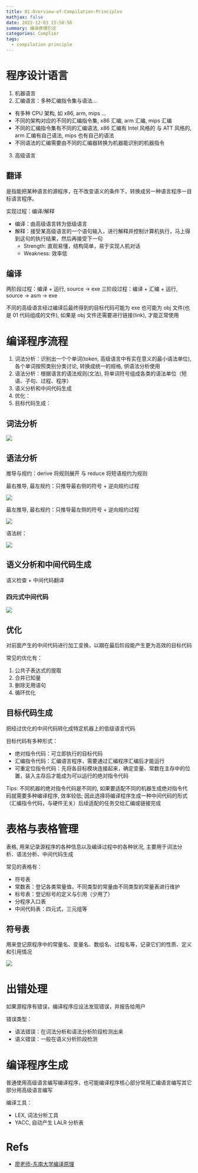 ```yaml
---
title: 01-Overview-of-Compilation-Principles
mathjax: false
date: 2022-12-03 15:50:56
summary: 编译原理引论
categories: Complier
tags:
  - compilation principle
---
```



# 程序设计语言

1. 机器语言
2. 汇编语言：多种汇编指令集与语法...
- 有多种 CPU 架构, 如 x86, arm, mips ...
- 不同的架构对应的不同的汇编指令集, x86 汇编, arm 汇编, mips 汇编
- 不同的汇编指令集有不同的汇编语法, x86 汇编有 Intel 风格的 与 ATT 风格的, arm 汇编有自己语法, mips 也有自己的语法
- 不同语法的汇编需要由不同的汇编器转换为机器能识别的机器指令
3. 高级语言

## 翻译

是指能把某种语言的源程序，在不改变语义的条件下，转换成另一种语言程序一目标语言程序。

实现过程：编译/解释
- 编译：由高级语言转为低级语言
- 解释：接受某高级语言的一个语句输入，进行解释并控制计算机执行，马上得到这句的执行结果，然后再接受下一句
  - Strength: 直观易懂，结构简单，易于实现人机对话
  - Weakness: 效率低

## 编译

两阶段过程：编译 + 运行, source -> exe
三阶段过程：编译 + 汇编 + 运行, source -> asm -> exe

不同的高级语言经过编译后最终得到的目标代码可能为 exe 也可能为 obj 文件(也是 01 代码组成的文件), 如果是 obj 文件还需要进行链接(link), 才能正常使用

# 编译程序流程

1. 词法分析：识别出一个个单词(token, 高级语言中有实在意义的最小语法单位), 各个单词按照类别分类讨论, 转换成统一的规格, 供语法分析使用
2. 语法分析：根据语言的语法规则(文法), 将单词符号组成各类的语法单位（短语、子句、过程、程序）
3. 语义分析和中间代码生成
4. 优化：
5. 目标代码生成：

## 词法分析

![](https://raw.githubusercontent.com/Coming98/pictures/main/202212031105775.png)

## 语法分析

推导与规约：derive 将规则展开 与 reduce 将短语规约为规则

最右推导, 最左规约：只推导最右侧的符号 + 逆向规约过程

![](https://raw.githubusercontent.com/Coming98/pictures/main/202212031106655.png)

最左推导, 最右规约：只推导最左侧的符号 + 逆向规约过程

![](https://raw.githubusercontent.com/Coming98/pictures/main/202212031113825.png)

语法树：

![](https://raw.githubusercontent.com/Coming98/pictures/main/202212031117357.png)

## 语义分析和中间代码生成

语义检查 + 中间代码翻译

### 四元式中间代码

![](https://raw.githubusercontent.com/Coming98/pictures/main/202212031445486.png)

## 优化

对前面产生的中间代码进行加工变换，以期在最后阶段能产生更为高效的目标代码

常见的优化有：
1. 公共子表达式的提取
2. 合并已知量
3. 删除无用语句
4. 循环优化

## 目标代码生成

把经过优化的中间代码转化成特定机器上的低级语言代码

目标代码有多种形式：
- 绝对指令代码：可立即执行的目标代码
- 汇编指令代码：汇编语言程序，需要通过汇编程序汇编后才能运行
- 可重定位指令代码：先将各目标模块连接起来，确定变量、常数在主存中的位置，装入主存后才能成为可以运行的绝对指令代码

Tips: 不同机器的绝对指令代码是不同的, 如果要适配不同的机器生成绝对指令代码就需要多种编译程序, 效率较低; 因此选择将编译程序生成一种中间代码的形式（汇编指令代码，与硬件无关）后续适配的任务交给汇编或链接完成

# 表格与表格管理

表格, 用来记录源程序的各种信息以及编译过程中的各种状况, 主要用于词法分析、语法分析、中间代码生成

常见的表格有：
- 符号表
- 常数表：登记各类常量值，不同类型的常量由不同类型的常量表进行维护
- 标号表：登记标号的定义与引用（少用了）
- 分程序入口表
- 中间代码表：四元式，三元组等

## 符号表

用来登记原程序中的常量名、变量名、数组名、过程名等，记录它们的性质、定义和引用情况

![](https://raw.githubusercontent.com/Coming98/pictures/main/202212031513142.png)

# 出错处理

如果源程序有错误，编译程序应设法发现错误，并报告给用户

错误类型：
- 语法错误：在词法分析和语法分析阶段检测出来
- 语义错误：一般在语义分析阶段检测

# 编译程序生成

普通使用高级语言编写编译程序，也可能编译程序核心部分常用汇编语言编写其它部分用高级语言编写

编译工具：
- LEX, 词法分析工具
- YACC, 自动产生 LALR 分析表


# Refs

- [廖老师-东南大学编译原理](https://www.bilibili.com/video/BV1cW411B7DW/)